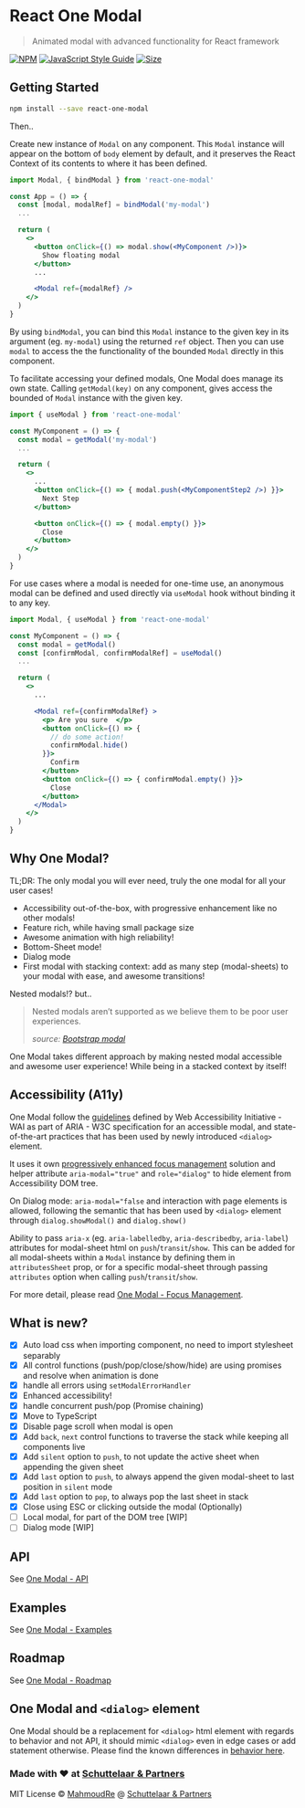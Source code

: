 # React One Modal

> Animated modal with advanced functionality for React framework

[![NPM](https://img.shields.io/npm/v/react-advance-modal.svg)](https://www.npmjs.com/package/react-advance-modal)
[![JavaScript Style Guide](https://img.shields.io/badge/code_style-standard-brightgreen.svg)](https://standardjs.com)
[![Size](https://img.shields.io/bundlephobia/minzip/react-advance-modal)](https://www.npmjs.com/package/react-advance-modal)

## Getting Started

```bash
npm install --save react-one-modal
```

Then..

Create new instance of `Modal` on any component. This `Modal` instance will appear on the bottom of `body` element by default, and it preserves the React Context of its contents to where it has been defined.

```jsx
import Modal, { bindModal } from 'react-one-modal'

const App = () => {
  const [modal, modalRef] = bindModal('my-modal')
  ...

  return (
    <>
      <button onClick={() => modal.show(<MyComponent />)}>
        Show floating modal
      </button>
      ...

      <Modal ref={modalRef} />
    </>
  )
}
```

By using `bindModal`, you can bind this `Modal` instance to the given key in its argument (eg. `my-modal`) using the returned `ref` object. Then you can use `modal` to access the the functionality of the bounded `Modal` directly in this component.

To facilitate accessing your defined modals, One Modal does manage its own state. Calling `getModal(key)` on any component, gives access the bounded of `Modal` instance with the given key.

```jsx
import { useModal } from 'react-one-modal'

const MyComponent = () => {
  const modal = getModal('my-modal')
  ...

  return (
    <>
      ...
      <button onClick={() => { modal.push(<MyComponentStep2 />) }}>
        Next Step
      </button>

      <button onClick={() => { modal.empty() }}>
        Close
      </button>
    </>
  )
}
```

For use cases where a modal is needed for one-time use, an anonymous modal can be defined and used directly via `useModal` hook without binding it to any key.

```jsx
import Modal, { useModal } from 'react-one-modal'

const MyComponent = () => {
  const modal = getModal()
  const [confirmModal, confirmModalRef] = useModal()
  ...

  return (
    <>
      ...

      <Modal ref={confirmModalRef} >
        <p> Are you sure  </p>
        <button onClick={() => {
          // do some action!
          confirmModal.hide()
        }}>
          Confirm
        </button>
        <button onClick={() => { confirmModal.empty() }}>
          Close
        </button>
      </Modal>
    </>
  )
}
```

## Why One Modal?

TL;DR:
The only modal you will ever need, truly the one modal for all your user cases!

- Accessibility out-of-the-box, with progressive enhancement like no other modals!
- Feature rich, while having small package size
- Awesome animation with high reliability!
- Bottom-Sheet mode!
- Dialog mode
- First modal with stacking context: add as many step (modal-sheets) to your modal with ease, and awesome transitions!

Nested modals!? but..
> Nested modals aren’t supported as we believe them to be poor user experiences.
>
> *source: [Bootstrap modal](https://getbootstrap.com/docs/5.3/components/modal/)*

One Modal takes different approach by making nested modal accessible and awesome user experience! While being in a stacked context by itself!

## Accessibility (A11y)

One Modal follow the [guidelines](https://www.w3.org/WAI/ARIA/apg/patterns/dialog-modal/) defined by Web Accessibility Initiative - WAI as part of ARIA - W3C specification for an accessible modal, and state-of-the-art practices that has been used by newly introduced `<dialog>` element.

It uses it own [progressively enhanced focus management](/docs/focus.md) solution and helper attribute `aria-modal="true"` and `role="dialog"` to hide element from Accessibility DOM tree.

On Dialog mode: `aria-modal="false` and interaction with page elements is allowed, following the semantic that has been used by `<dialog>` element through `dialog.showModal()` and `dialog.show()`

Ability to pass `aria-x` (eg. `aria-labelledby`, `aria-describedby`, `aria-label`) attributes for modal-sheet html on `push`/`transit`/`show`. This can be added for all modal-sheets within a `Modal` instance by defining them in `attributesSheet` prop, or for a specific modal-sheet through passing `attributes` option when calling `push`/`transit`/`show`.

For more detail, please read [One Modal - Focus Management](/docs/focus.md).

## What is new?

- [x] Auto load css when importing component, no need to import stylesheet separably
- [x] All control functions (push/pop/close/show/hide) are using promises and resolve when animation is done
- [x] handle all errors using `setModalErrorHandler`
- [x] Enhanced accessibility!
- [x] handle concurrent push/pop (Promise chaining)
- [x] Move to TypeScript
- [x] Disable page scroll when modal is open
- [x] Add `back`, `next` control functions to traverse the stack while keeping all components live
- [x] Add `silent` option to `push`, to not update the active sheet when appending the given sheet
- [x] Add `last` option to `push`, to always append the given modal-sheet to last position in `silent` mode
- [x] Add `last` option to `pop`, to always pop the last sheet in stack
- [x] Close using ESC or clicking outside the modal (Optionally)
- [ ] Local modal, for part of the DOM tree [WIP]
- [ ] Dialog mode [WIP]

## API

See [One Modal - API](/docs/api.md)

## Examples

See [One Modal - Examples](/docs/examples.md)

## Roadmap

See [One Modal - Roadmap](/docs/roadmap.md)

## One Modal and `<dialog>` element

One Modal should be a replacement for `<dialog>` html element with regards to behavior and not API, it should mimic `<dialog>` even in edge cases or add statement otherwise. Please find the known differences in [behavior here](/docs/dialog-diff.md).

### Made with ❤️ at [Schuttelaar & Partners](https://github.com/schuttelaar)

MIT License © [MahmoudRe](https://github.com/MahmoudRe) @ [Schuttelaar & Partners](https://github.com/schuttelaar)
